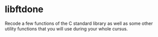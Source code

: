 # libftdone
Recode a few functions of the C standard library as well as some other utility functions that you will use during your whole cursus.
